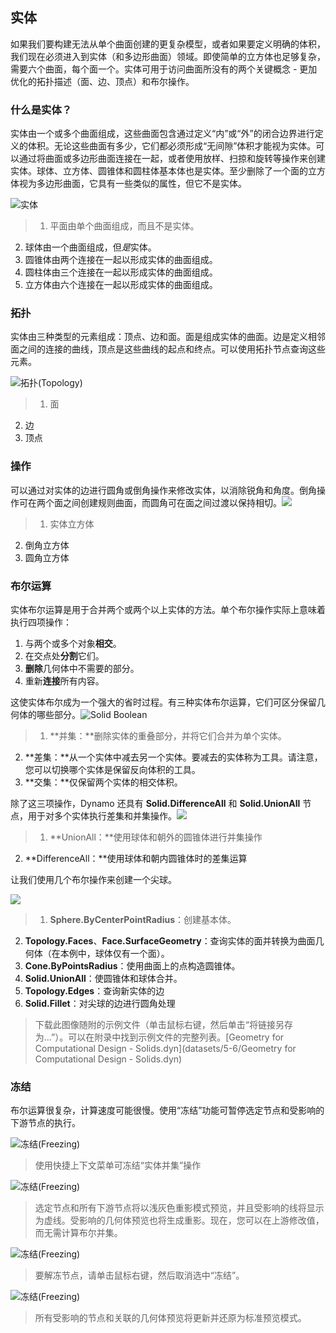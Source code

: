 

## 实体

如果我们要构建无法从单个曲面创建的更复杂模型，或者如果要定义明确的体积，我们现在必须进入到实体（和多边形曲面）领域。即使简单的立方体也足够复杂，需要六个曲面，每个面一个。实体可用于访问曲面所没有的两个关键概念 - 更加优化的拓扑描述（面、边、顶点）和布尔操作。

### 什么是实体？

实体由一个或多个曲面组成，这些曲面包含通过定义“内”或“外”的闭合边界进行定义的体积。无论这些曲面有多少，它们都必须形成“无间隙”体积才能视为实体。可以通过将曲面或多边形曲面连接在一起，或者使用放样、扫掠和旋转等操作来创建实体。球体、立方体、圆锥体和圆柱体基本体也是实体。至少删除了一个面的立方体视为多边形曲面，它具有一些类似的属性，但它不是实体。

![实体](images/5-6/Primitives.jpg)

> 1. 平面由单个曲面组成，而且不是实体。
2. 球体由一个曲面组成，但*是*实体。
3. 圆锥体由两个连接在一起以形成实体的曲面组成。
4. 圆柱体由三个连接在一起以形成实体的曲面组成。
5. 立方体由六个连接在一起以形成实体的曲面组成。

### 拓扑

实体由三种类型的元素组成：顶点、边和面。面是组成实体的曲面。边是定义相邻面之间的连接的曲线，顶点是这些曲线的起点和终点。可以使用拓扑节点查询这些元素。

![拓扑(Topology)](images/5-6/Solid-topology.jpg)

> 1. 面
2. 边
3. 顶点

### 操作

可以通过对实体的边进行圆角或倒角操作来修改实体，以消除锐角和角度。倒角操作可在两个面之间创建规则曲面，而圆角可在面之间过渡以保持相切。![](images/5-6/SolidOperations.jpg)

> 1. 实体立方体
2. 倒角立方体
3. 圆角立方体

### 布尔运算

实体布尔运算是用于合并两个或两个以上实体的方法。单个布尔操作实际上意味着执行四项操作：

1. 与两个或多个对象**相交**。
2. 在交点处**分割**它们。
3. **删除**几何体中不需要的部分。
4. 重新**连接**所有内容。

这使实体布尔成为一个强大的省时过程。有三种实体布尔运算，它们可区分保留几何体的哪些部分。![Solid Boolean](images/5-6/SolidBooleans.jpg)

> 1. **并集：**删除实体的重叠部分，并将它们合并为单个实体。
2. **差集：**从一个实体中减去另一个实体。要减去的实体称为工具。请注意，您可以切换哪个实体是保留反向体积的工具。
3. **交集：**仅保留两个实体的相交体积。

除了这三项操作，Dynamo 还具有 **Solid.DifferenceAll** 和 **Solid.UnionAll** 节点，用于对多个实体执行差集和并集操作。![](images/5-6/BooleanAll.jpg)

> 1. **UnionAll：**使用球体和朝外的圆锥体进行并集操作
2. **DifferenceAll：**使用球体和朝内圆锥体时的差集运算

让我们使用几个布尔操作来创建一个尖球。

![](images/5-6/spikyBallExample.jpg)

> 1. **Sphere.ByCenterPointRadius**：创建基本体。
2. **Topology.Faces**、**Face.SurfaceGeometry**：查询实体的面并转换为曲面几何体（在本例中，球体仅有一个面）。
3. **Cone.ByPointsRadius**：使用曲面上的点构造圆锥体。
4. **Solid.UnionAll**：使圆锥体和球体合并。
5. **Topology.Edges**：查询新实体的边
6. **Solid.Fillet**：对尖球的边进行圆角处理
> 下载此图像随附的示例文件（单击鼠标右键，然后单击“将链接另存为...”）。可以在附录中找到示例文件的完整列表。[Geometry for Computational Design - Solids.dyn](datasets/5-6/Geometry for Computational Design - Solids.dyn)

### 冻结

布尔运算很复杂，计算速度可能很慢。使用“冻结”功能可暂停选定节点和受影响的下游节点的执行。

![冻结(Freezing)](images/5-6/freeze-01.jpg)

> 使用快捷上下文菜单可冻结“实体并集”操作

![冻结(Freezing)](images/5-6/freeze-02.jpg)

> 选定节点和所有下游节点将以浅灰色重影模式预览，并且受影响的线将显示为虚线。受影响的几何体预览也将生成重影。现在，您可以在上游修改值，而无需计算布尔并集。

![冻结(Freezing)](images/5-6/freeze-03.jpg)

> 要解冻节点，请单击鼠标右键，然后取消选中“冻结”。

![冻结(Freezing)](images/5-6/freeze-04.jpg)

> 所有受影响的节点和关联的几何体预览将更新并还原为标准预览模式。

